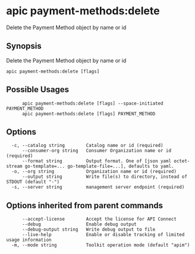 # apic payment-methods:delete

Delete the Payment Method object by name or id

## Synopsis

Delete the Payment Method object by name or id

```
apic payment-methods:delete [flags]
```

## Possible Usages

```
      apic payment-methods:delete [flags] --space-initiated PAYMENT_METHOD
      apic payment-methods:delete [flags] PAYMENT_METHOD
```

## Options

```
  -c, --catalog string        Catalog name or id (required)
      --consumer-org string   Consumer Organization name or id (required)
      --format string         Output format. One of [json yaml octet-stream go-template=... go-template-file=...], defaults to yaml.
  -o, --org string            Organization name or id (required)
      --output string         Write file(s) to directory, instead of STDOUT (default "-")
  -s, --server string         management server endpoint (required)
```

## Options inherited from parent commands

```
      --accept-license        Accept the license for API Connect
      --debug                 Enable debug output
      --debug-output string   Write debug output to file
      --live-help             Enable or disable tracking of limited usage information
  -m, --mode string           Toolkit operation mode (default "apim")
```
